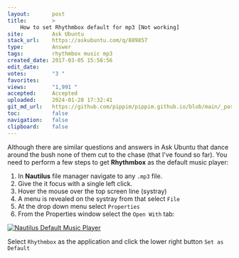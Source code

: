 ```yaml
---
layout:       post
title:        >
    How to set Rhythmbox default for mp3 [Not working]
site:         Ask Ubuntu
stack_url:    https://askubuntu.com/q/889857
type:         Answer
tags:         rhythmbox music mp3
created_date: 2017-03-05 15:58:56
edit_date:    
votes:        "3 "
favorites:    
views:        "1,991 "
accepted:     Accepted
uploaded:     2024-01-28 17:32:41
git_md_url:   https://github.com/pippim/pippim.github.io/blob/main/_posts/2017/2017-03-05-How-to-set-Rhythmbox-default-for-mp3-_Not-working_.md
toc:          false
navigation:   false
clipboard:    false
---
```


Although there are similar questions and answers in Ask Ubuntu that dance around the bush none of them cut to the chase (that I've found so far). You need to perform a few steps to get **Rhythmbox** as the default music player:

1. In **Nautilus** file manager navigate to any `.mp3` file.
2. Give the it focus with a single left click. 
3. Hover the mouse over the top screen line (systray)
4. A menu is revealed on the systray from that select `File`
5. At the drop down menu select `Properties`
6. From the Properties window select the `Open With` tab:

[![Nautilus Default Music Player][1]][1]

Select `Rhythmbox` as the application and click the lower right button `Set as Default`

  [1]: https://i.stack.imgur.com/2uCxs.png
